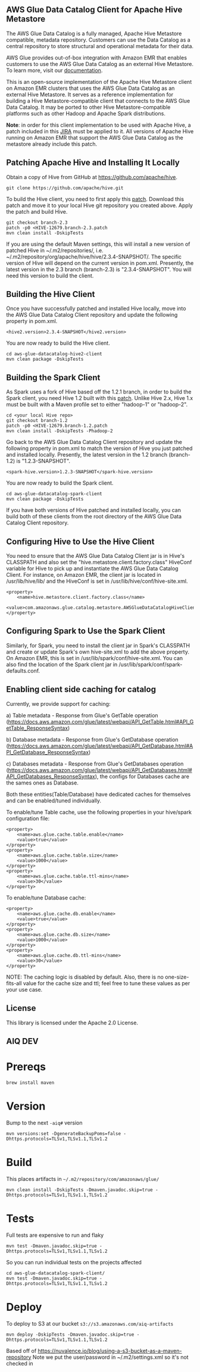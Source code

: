 ## AWS Glue Data Catalog Client for Apache Hive Metastore
The AWS Glue Data Catalog is a fully managed, Apache Hive Metastore compatible, metadata repository. Customers can use the Data Catalog as a central repository to store structural and operational metadata for their data.

AWS Glue provides out-of-box integration with Amazon EMR that enables customers to use the AWS Glue Data Catalog as an external Hive Metastore. To learn more, visit our [documentation](https://docs.aws.amazon.com/emr/latest/ReleaseGuide/emr-hive-metastore-glue.html).

This is an open-source implementation of the Apache Hive Metastore client on Amazon EMR clusters that uses the AWS Glue Data Catalog as an external Hive Metastore. It serves as a reference implementation for building a Hive Metastore-compatible client that connects to the AWS Glue Data Catalog. It may be ported to other Hive Metastore-compatible platforms such as other Hadoop and Apache Spark distributions.

**Note**: in order for this client implementation to be used with Apache Hive, a patch included in this [JIRA](https://issues.apache.org/jira/browse/HIVE-12679) must be applied to it. All versions of Apache Hive running on Amazon EMR that support the AWS Glue Data Catalog as the metastore already include this patch.

## Patching Apache Hive and Installing It Locally

Obtain a copy of Hive from GitHub at https://github.com/apache/hive.  

	git clone https://github.com/apache/hive.git

To build the Hive client, you need to first apply this [patch](https://issues.apache.org/jira/secure/attachment/12958418/HIVE-12679.branch-2.3.patch).  Download this patch and move it to your local Hive git repository you created above.  Apply the patch and build Hive.

	git checkout branch-2.3
	patch -p0 <HIVE-12679.branch-2.3.patch
	mvn clean install -DskipTests

If you are using the default Maven settings, this will install a new version of patched Hive in ~/.m2/repositories/, i.e. ~/.m2/repository/org/apache/hive/hive/2.3.4-SNAPSHOT/.  The specific version of Hive will depend on the current version in pom.xml.  Presently, the latest version in the 2.3 branch (branch-2.3) is "2.3.4-SNAPSHOT".  You will need this version to build the client.

## Building the Hive Client

Once you have successfully patched and installed Hive locally, move into the AWS Glue Data Catalog Client repository and update the following property in pom.xml.

	<hive2.version>2.3.4-SNAPSHOT</hive2.version>

You are now ready to build the Hive client.

	cd aws-glue-datacatalog-hive2-client
	mvn clean package -DskipTests

## Building the Spark Client

As Spark uses a fork of Hive based off the 1.2.1 branch, in order to build the Spark client, you need Hive 1.2 built with this [patch](https://issues.apache.org/jira/secure/attachment/12958417/HIVE-12679.branch-1.2.patch).  Unlike Hive 2.x, Hive 1.x must be built with a Maven profile set to either "hadoop-1" or "hadoop-2".

	cd <your local Hive repo>
	git checkout branch-1.2
	patch -p0 <HIVE-12679.branch-1.2.patch
	mvn clean install -DskipTests -Phadoop-2

Go back to the AWS Glue Data Catalog Client repository and update the following property in pom.xml to match the version of Hive you just patched and installed locally.  Presently, the latest version in the 1.2 branch (branch-1.2) is "1.2.3-SNAPSHOT".

	<spark-hive.version>1.2.3-SNAPSHOT</spark-hive.version>

You are now ready to build the Spark client.

	cd aws-glue-datacatalog-spark-client
	mvn clean package -DskipTests

If you have both versions of Hive patched and installed locally, you can build both of these clients from the root directory of the AWS Glue Data Catalog Client repository.

## Configuring Hive to Use the Hive Client

You need to ensure that the AWS Glue Data Catalog Client jar is in Hive's CLASSPATH and also set the "hive.metastore.client.factory.class" HiveConf variable for Hive to pick up and instantiate the AWS Glue Data Catalog Client.  For instance, on Amazon EMR, the client jar is located in /usr/lib/hive/lib/ and the HiveConf is set in /usr/lib/hive/conf/hive-site.xml.

	<property>
 		<name>hive.metastore.client.factory.class</name>
 		<value>com.amazonaws.glue.catalog.metastore.AWSGlueDataCatalogHiveClientFactory</value>
	</property>

## Configuring Spark to Use the Spark Client

Similarly, for Spark, you need to install the client jar in Spark's CLASSPATH and create or update Spark's own hive-site.xml to add the above property.  On Amazon EMR, this is set in /usr/lib/spark/conf/hive-site.xml.  You can also find the location of the Spark client jar in /usr/lib/spark/conf/spark-defaults.conf.

## Enabling client side caching for catalog

Currently, we provide support for caching:

a) Table metadata - Response from Glue's GetTable operation (https://docs.aws.amazon.com/glue/latest/webapi/API_GetTable.html#API_GetTable_ResponseSyntax)

b) Database metadata - Response from Glue's GetDatabase operation (https://docs.aws.amazon.com/glue/latest/webapi/API_GetDatabase.html#API_GetDatabase_ResponseSyntax)

c) Databases metadata - Response from Glue's GetDatabases operation (https://docs.aws.amazon.com/glue/latest/webapi/API_GetDatabases.html#API_GetDatabases_ResponseSyntax), the configs for Databases cache are the sames ones as Database.

Both these entities(Table/Database) have dedicated caches for themselves and can be enabled/tuned individually.

To enable/tune Table cache, use the following properties in your hive/spark configuration file:

	<property>
 		<name>aws.glue.cache.table.enable</name>
 		<value>true</value>
	</property>
	<property>
 		<name>aws.glue.cache.table.size</name>
 		<value>1000</value>
	</property>
	<property>
 		<name>aws.glue.cache.table.ttl-mins</name>
 		<value>30</value>
	</property>

To enable/tune Database cache:

	<property>
 		<name>aws.glue.cache.db.enable</name>
 		<value>true</value>
	</property>
	<property>
 		<name>aws.glue.cache.db.size</name>
 		<value>1000</value>
	</property>
	<property>
 		<name>aws.glue.cache.db.ttl-mins</name>
 		<value>30</value>
	</property>

NOTE: The caching logic is disabled by default. Also, there is no one-size-fits-all value for the cache size and ttl; feel free to tune these values as per your use case.

## License

This library is licensed under the Apache 2.0 License. 


## AIQ DEV
# Prereqs
```
brew install maven
```

# Version
Bump to the next `-aiq#` version
```
mvn versions:set -DgenerateBackupPoms=false -Dhttps.protocols=TLSv1,TLSv1.1,TLSv1.2
```

# Build
This places artifacts in `~/.m2/repository/com/amazonaws/glue/`
```
mvn clean install -DskipTests -Dmaven.javadoc.skip=true -Dhttps.protocols=TLSv1,TLSv1.1,TLSv1.2
```

# Tests
Full tests are expensive to run and flaky
```
mvn test -Dmaven.javadoc.skip=true -Dhttps.protocols=TLSv1,TLSv1.1,TLSv1.2
```
So you can run individual tests on the projects affected
```
cd aws-glue-datacatalog-spark-client/
mvn test -Dmaven.javadoc.skip=true -Dhttps.protocols=TLSv1,TLSv1.1,TLSv1.2
```

# Deploy
To deploy to S3 at our bucket `s3://s3.amazonaws.com/aiq-artifacts`
```
mvn deploy -DskipTests -Dmaven.javadoc.skip=true -Dhttps.protocols=TLSv1,TLSv1.1,TLSv1.2
```

Based off of https://nuvalence.io/blog/using-a-s3-bucket-as-a-maven-repository
Note we put the user/password in ~/.m2/settings.xml so it's not checked in
